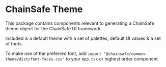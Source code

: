 # ChainSafe Theme

This package contains components relevant to generating a ChainSafe theme object for the ChainSafe UI framework. 

Included is a default theme with a set of palettes, default UI values & a set of fonts. 

To make use of the preferred font, add `import "@chainsafe/common-theme/dist/font-faces.css"` to your `App.tsx` or highest order component